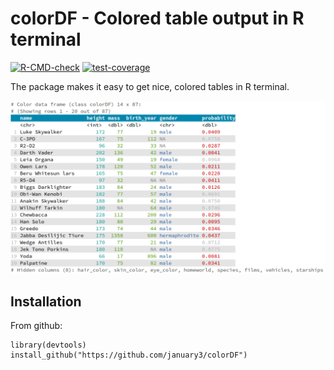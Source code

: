 # colorDF - Colored table output in R terminal

<!-- badges: start -->
[![R-CMD-check](https://github.com/january3/colorDF/actions/workflows/R-CMD-check.yaml/badge.svg)](https://github.com/january3/colorDF/actions/workflows/R-CMD-check.yaml)
[![test-coverage](https://github.com/january3/colorDF/actions/workflows/test-coverage.yaml/badge.svg)](https://github.com/january3/colorDF/actions/workflows/test-coverage.yaml)
<!-- badges: end -->


The package makes it easy to get nice, colored tables in R terminal.

![colorDF demo](man/figures/demo_colorDF.png)

## Installation

From github:

```
library(devtools)
install_github("https://github.com/january3/colorDF")
```

